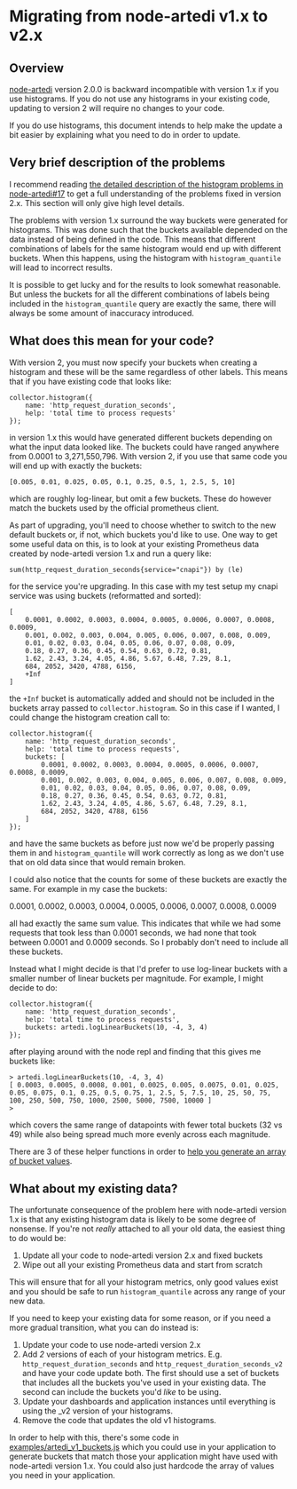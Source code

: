 # Migrating from node-artedi v1.x to v2.x

## Overview

[node-artedi](https://github.com/joyent/node-artedi) version 2.0.0 is backward
incompatible with version 1.x if you use histograms. If you do not use any
histograms in your existing code, updating to version 2 will require no changes
to your code.

If you do use histograms, this document intends to help make the update a bit
easier by explaining what you need to do in order to update.

## Very brief description of the problems

I recommend reading [the detailed description of the histogram
problems in node-artedi#17](node-artedi#17) to get a full understanding of the
problems fixed in version 2.x. This section will only give high level details.

The problems with version 1.x surround the way buckets were generated for
histograms. This was done such that the buckets available depended on the data
instead of being defined in the code. This means that different combinations of
labels for the same histogram would end up with different buckets. When this
happens, using the histogram with `histogram_quantile` will lead to incorrect
results.

It is possible to get lucky and for the results to look somewhat reasonable. But
unless the buckets for all the different combinations of labels being included
in the `histogram_quantile` query are exactly the same, there will always be
some amount of inaccuracy introduced.

## What does this mean for your code?

With version 2, you must now specify your buckets when creating a histogram and
these will be the same regardless of other labels. This means that if you have
existing code that looks like:

```
collector.histogram({
    name: 'http_request_duration_seconds',
    help: 'total time to process requests'
});
```

in version 1.x this would have generated different buckets depending on what the
input data looked like. The buckets could have ranged anywhere from 0.0001 to
3,271,550,796. With version 2, if you use that same code you will end up with
exactly the buckets:

```
[0.005, 0.01, 0.025, 0.05, 0.1, 0.25, 0.5, 1, 2.5, 5, 10]
```

which are roughly log-linear, but omit a few buckets. These do however match the
buckets used by the official prometheus client.

As part of upgrading, you'll need to choose whether to switch to the new default
buckets or, if not, which buckets you'd like to use. One way to get some useful
data on this, is to look at your existing Prometheus data created by
node-artedi version 1.x and run a query like:

```
sum(http_request_duration_seconds{service="cnapi"}) by (le)
```

for the service you're upgrading. In this case with my test setup my cnapi
service was using buckets (reformatted and sorted):

```
[
    0.0001, 0.0002, 0.0003, 0.0004, 0.0005, 0.0006, 0.0007, 0.0008, 0.0009,
    0.001, 0.002, 0.003, 0.004, 0.005, 0.006, 0.007, 0.008, 0.009,
    0.01, 0.02, 0.03, 0.04, 0.05, 0.06, 0.07, 0.08, 0.09,
    0.18, 0.27, 0.36, 0.45, 0.54, 0.63, 0.72, 0.81,
    1.62, 2.43, 3.24, 4.05, 4.86, 5.67, 6.48, 7.29, 8.1,
    684, 2052, 3420, 4788, 6156,
    +Inf
]
```

the `+Inf` bucket is automatically added and should not be included in the
buckets array passed to `collector.histogram`. So in this case if I wanted, I
could change the histogram creation call to:

```
collector.histogram({
    name: 'http_request_duration_seconds',
    help: 'total time to process requests',
    buckets: [
        0.0001, 0.0002, 0.0003, 0.0004, 0.0005, 0.0006, 0.0007, 0.0008, 0.0009,
        0.001, 0.002, 0.003, 0.004, 0.005, 0.006, 0.007, 0.008, 0.009,
        0.01, 0.02, 0.03, 0.04, 0.05, 0.06, 0.07, 0.08, 0.09,
        0.18, 0.27, 0.36, 0.45, 0.54, 0.63, 0.72, 0.81,
        1.62, 2.43, 3.24, 4.05, 4.86, 5.67, 6.48, 7.29, 8.1,
        684, 2052, 3420, 4788, 6156
    ]
});
```

and have the same buckets as before just now we'd be properly passing them in
and `histogram_quantile` will work correctly as long as we don't use that on old
data since that would remain broken.

I could also notice that the counts for some of these buckets are exactly the
same. For example in my case the buckets:

0.0001, 0.0002, 0.0003, 0.0004, 0.0005, 0.0006, 0.0007, 0.0008, 0.0009

all had exactly the same sum value. This indicates that while we had some
requests that took less than 0.0001 seconds, we had none that took between
0.0001 and 0.0009 seconds. So I probably don't need to include all these
buckets.

Instead what I might decide is that I'd prefer to use log-linear buckets with
a smaller number of linear buckets per magnitude. For example, I might decide to
do:

```
collector.histogram({
    name: 'http_request_duration_seconds',
    help: 'total time to process requests',
    buckets: artedi.logLinearBuckets(10, -4, 3, 4)
});
```

after playing around with the node repl and finding that this gives me buckets
like:

```
> artedi.logLinearBuckets(10, -4, 3, 4)
[ 0.0003, 0.0005, 0.0008, 0.001, 0.0025, 0.005, 0.0075, 0.01, 0.025, 0.05, 0.075, 0.1, 0.25, 0.5, 0.75, 1, 2.5, 5, 7.5, 10, 25, 50, 75, 100, 250, 500, 750, 1000, 2500, 5000, 7500, 10000 ]
>
```

which covers the same range of datapoints with fewer total buckets (32 vs 49)
while also being spread much more evenly across each magnitude.

There are 3 of these helper functions in order to [help you generate an array of
bucket values](docs/API.md#bucket-generators).

## What about my existing data?

The unfortunate consequence of the problem here with node-artedi version 1.x is
that any existing histogram data is likely to be some degree of nonsense. If
you're not *really* attached to all your old data, the easiest thing to do would
be:

 1. Update all your code to node-artedi version 2.x and fixed buckets
 2. Wipe out all your existing Prometheus data and start from scratch

This will ensure that for all your histogram metrics, only good values exist and
you should be safe to run `histogram_quantile` across any range of your new
data.

If you need to keep your existing data for some reason, or if you need a more
gradual transition, what you can do instead is:

 1. Update your code to use node-artedi version 2.x
 2. Add *2* versions of each of your histogram metrics. E.g.
    `http_request_duration_seconds` and `http_request_duration_seconds_v2`
    and have your code update both. The first should use a set of buckets that
    includes all the buckets you've used in your existing data. The second can
    include the buckets you'd *like* to be using.
 3. Update your dashboards and application instances until everything is using
    the _v2 version of your histograms.
 4. Remove the code that updates the old v1 histograms.

In order to help with this, there's some code in
[examples/artedi_v1_buckets.js](examples/artedi_v1_buckets.js) which you could
use in your application to generate buckets that match those your application
might have used with node-artedi version 1.x. You could also just hardcode the
array of values you need in your application.
